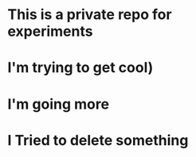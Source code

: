 # This is a private repo for experiments

# I'm trying to get cool)
# I'm going more
# I Tried to delete something
